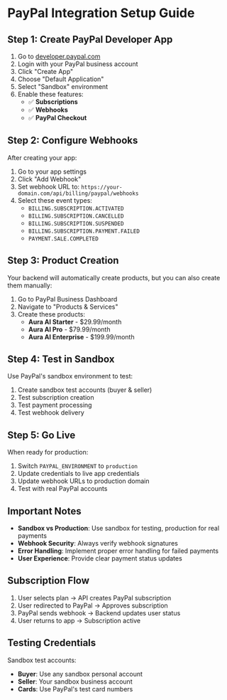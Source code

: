 # PayPal Integration Setup Guide

## Step 1: Create PayPal Developer App

1. Go to [developer.paypal.com](https://developer.paypal.com)
2. Login with your PayPal business account
3. Click "Create App"
4. Choose "Default Application" 
5. Select "Sandbox" environment
6. Enable these features:
   - ✅ **Subscriptions**
   - ✅ **Webhooks** 
   - ✅ **PayPal Checkout**

## Step 2: Configure Webhooks

After creating your app:

1. Go to your app settings
2. Click "Add Webhook"
3. Set webhook URL to: `https://your-domain.com/api/billing/paypal/webhooks`
4. Select these event types:
   - `BILLING.SUBSCRIPTION.ACTIVATED`
   - `BILLING.SUBSCRIPTION.CANCELLED`
   - `BILLING.SUBSCRIPTION.SUSPENDED`
   - `BILLING.SUBSCRIPTION.PAYMENT.FAILED`
   - `PAYMENT.SALE.COMPLETED`

## Step 3: Product Creation

Your backend will automatically create products, but you can also create them manually:

1. Go to PayPal Business Dashboard
2. Navigate to "Products & Services"
3. Create these products:
   - **Aura AI Starter** - $29.99/month
   - **Aura AI Pro** - $79.99/month  
   - **Aura AI Enterprise** - $199.99/month

## Step 4: Test in Sandbox

Use PayPal's sandbox environment to test:

1. Create sandbox test accounts (buyer & seller)
2. Test subscription creation
3. Test payment processing
4. Test webhook delivery

## Step 5: Go Live

When ready for production:

1. Switch `PAYPAL_ENVIRONMENT` to `production`
2. Update credentials to live app credentials
3. Update webhook URLs to production domain
4. Test with real PayPal accounts

## Important Notes

- **Sandbox vs Production**: Use sandbox for testing, production for real payments
- **Webhook Security**: Always verify webhook signatures
- **Error Handling**: Implement proper error handling for failed payments
- **User Experience**: Provide clear payment status updates

## Subscription Flow

1. User selects plan → API creates PayPal subscription
2. User redirected to PayPal → Approves subscription  
3. PayPal sends webhook → Backend updates user status
4. User returns to app → Subscription active

## Testing Credentials

Sandbox test accounts:
- **Buyer**: Use any sandbox personal account
- **Seller**: Your sandbox business account
- **Cards**: Use PayPal's test card numbers